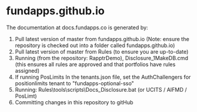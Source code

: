 fundapps.github.io
==================

The documentation at docs.fundapps.co is generated by:

1. Pull latest version of master from fundapps.github.io  (Note: ensure the repository is checked out into a folder called fundapps.github.io)
1. Pull latest version of master from Rules (to ensure you are up-to-date)
1. Running (from the repository: RapptrDemo), Disclosure_1MakeDB.cmd (this ensures all rules are approved and that portfolios have rules assigned)  
1. If running PosLimits In the tenants.json file, set the AuthChallengers for positionlimits tenant to "fundapps-optional-sso"
1. Running: Rules\tools\scripts\Docs_Disclosure.bat (or UCITS / AIFMD / PosLimt)  
1. Committing changes in this repository to gitHub
